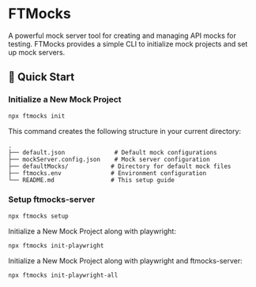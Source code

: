# FTMocks

A powerful mock server tool for creating and managing API mocks for testing. FTMocks provides a simple CLI to initialize mock projects and set up mock servers.

## 🚀 Quick Start

### Initialize a New Mock Project

```bash
npx ftmocks init
```

This command creates the following structure in your current directory:

```
.
├── default.json              # Default mock configurations
├── mockServer.config.json    # Mock server configuration
├── defaultMocks/            # Directory for default mock files
├── ftmocks.env              # Environment configuration
└── README.md                # This setup guide
```

### Setup ftmocks-server

```bash
npx ftmocks setup
```

Initialize a New Mock Project along with playwright:

```bash
npx ftmocks init-playwright
```

Initialize a New Mock Project along with playwright and ftmocks-server:

```bash
npx ftmocks init-playwright-all
```
